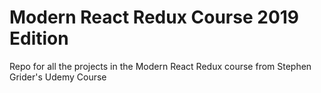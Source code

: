 # Modern React Redux Course 2019 Edition

Repo for all the projects in the Modern React Redux course from Stephen
Grider's Udemy Course
